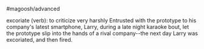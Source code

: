 #magoosh/advanced

excoriate (verb): to criticize very harshly 
Entrusted with the prototype to his company's latest smartphone, Larry, during a late night karaoke 
bout, let the prototype slip into the hands of a rival company--the next day Larry was excoriated, and 
then fired. 
